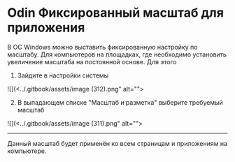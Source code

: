 # Odin Фиксированный масштаб для приложения

В ОС Windows можно выставить фиксированную настройку по масштабу. Для компьютеров на площадках, где необходимо установить увеличение масштаба на постоянной основе.  Для этого

1. Зайдите в настройки системы&#x20;

![](<../.gitbook/assets/image (312).png" alt=""><figcaption></figcaption></figure>

2. В выпадающем списке "Масштаб и разметка" выберите требуемый масштаб

![](<../.gitbook/assets/image (311).png" alt=""><figcaption></figcaption></figure>

***

Данный масштаб будет применён ко всем страницам и приложениям на компьютере.
